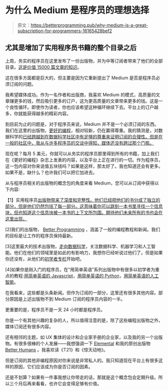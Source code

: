 # 为什么 Medium 是程序员的理想选择

> 原文：<https://betterprogramming.pub/why-medium-is-a-great-subscription-for-programmers-16165428bef2>

## 尤其是增加了实用程序员书籍的整个目录之后

上周，务实的程序员在这里发布了一份出版物，并为中等订阅者带来了他们的全部目录。[这是价值 15000 篇文章的知识](https://medium.com/pragmatic-programmers/directory-of-pragmatic-programmer-books-on-medium-6a5cbadbd4b4)。

这在很多方面都是巨大的，但主要是因为它重新提出了 Medium 是否是程序员必须订阅的问题。

我希望媒体成功。作为一名作者和出版商，我喜欢 Medium 的模式，高质量的文章赚更多的钱，然后吸引更多的订户，这为更高质量的文章带来更多的钱。这是一个良性循环。即使作为读者，你也应该希望这种循环继续下去。平台上的订户越多，你就能获得越多的精彩内容。

到目前为止的问题是，对于程序员来说，Medium 并不是一个必须订阅的东西。我们在这里的出版物，[更好的编程](https://medium.com/better-programming)，相对较新，仍在赢得尊重。我的猜测是，对数据科学的[已经跨越到在数据科学社区中有足够的尊重来证明订阅的合理性。但是在一般的社区中，我从与许多程序员的交谈中得知，媒体还没有跨过那个门槛。](/towardsdatascience.com)

现在呢？每月 5 美元，你就可以从务实的程序员那里得到所有的书籍，加上我们在《更好的编程》杂志上发表的内容，以及平台上正在进行的一切。作为程序员，这一包内容对你来说值五块钱吗？如果是这样，那太好了。我也知道还会有更多。如果不是，缺什么？也许我们可以把它加进去。

从与程序员相关的出版物的概念包的角度来看 Medium，您可以从订阅中获得以下内容:

【1】实用程序员[出版物带来了深度和完整性。他们已经把他们的书分成了独立的部分，但是他们仍然包括了每一部分。这意味着你可以跳到一本书里寻找一个信息块，但也知道这个信息块被一本书的上下文所包围。期待他们未来所有的书也会在这里出现。](https://medium.com/pragmatic-programmers)

[2]我们的出版物， [Better Programming](https://medium.com/better-programming) ，涵盖了一般的编程教程和新闻。我们的目标是让工作的程序员保持最新。

[3]这里最大的技术出版物，[走向数据科学](https://towardsdatascience.com)，关注数据科学、机器学习和人工智能。他们在他们的领域里是如此的有影响力，我想你已经听说过他们了。但是如果你还没有，从他们的[初学者专栏](https://towardsdatascience.com/tagged/getting-started)开始吧。

[4]如果你是刚入门的程序员，在“用简单英语”系列出版物中有很多以初学者为重点的教程:[用简单英语的 Javascript](https://medium.com/javascript-in-plain-english)，[用简单英语的 Python](https://medium.com/python-in-plain-english)，[用简单英语的人工智能](https://medium.com/ai-in-plain-english)。

在我看来，这些都是头条新闻。但作为订阅的一部分，这里还有很多其他内容。部分原因是上述出版物不到 Medium 订阅的程序员内容的一半。

更重要的是，程序员不是一天 24 小时都是程序员。

你是一个有其他兴趣的复杂的人，所以值得注意的是，除了这些编程出版物之外，媒体订阅还有很多内容。

还有相邻的主题，如 UX 集体的设计和企业家手册的企业家，以及我的另一个出版物。有很多很棒的个人发展——我想强调一下 [Elemental](https://elemental.medium.com/) 和我的原创出版物 [Better Humans](https://medium.com/better-humans) 。我喜欢读《T21》和《惊天动地》。

但是订阅的其他非编程原因对你来说是非常私人的。我只知道现在平台上有很多这样的原因，它们应该成为你是否订阅的因素。

还是不划算？如果有一件事我想让你带走的话，那就是这个概念包会定期升级。所以三个月后再来看看，也许它会变得足够有价值。